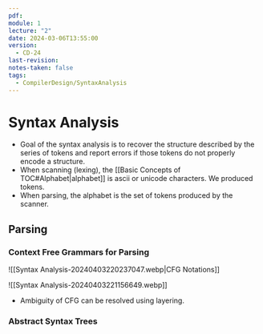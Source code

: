```yaml
---
pdf: 
module: 1
lecture: "2"
date: 2024-03-06T13:55:00
version:
  - CD-24
last-revision: 
notes-taken: false
tags:
  - CompilerDesign/SyntaxAnalysis
---
```

# Syntax Analysis

- Goal of the syntax analysis is to recover the structure described by the series of tokens and report errors if those tokens do not properly encode a structure.
- When scanning (lexing), the [[Basic Concepts of TOC#Alphabet|alphabet]] is ascii or unicode characters. We produced tokens.
- When parsing, the alphabet is the set of tokens produced by the scanner.

## Parsing



### Context Free Grammars for Parsing

![[Syntax Analysis-20240403220237047.webp|CFG Notations]]

![[Syntax Analysis-20240403221156649.webp]]

- Ambiguity of CFG can be resolved using layering.

### Abstract Syntax Trees

